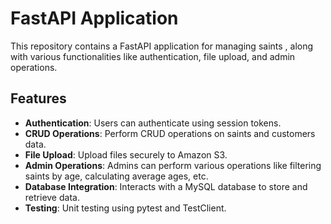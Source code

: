 # FastAPI Application

This repository contains a FastAPI application for managing saints , along with various functionalities like authentication, file upload, and admin operations.

## Features

- **Authentication**: Users can authenticate using session tokens.
- **CRUD Operations**: Perform CRUD operations on saints and customers data.
- **File Upload**: Upload files securely to Amazon S3.
- **Admin Operations**: Admins can perform various operations like filtering saints by age, calculating average ages, etc.
- **Database Integration**: Interacts with a MySQL database to store and retrieve data.
- **Testing**: Unit testing using pytest and TestClient.
